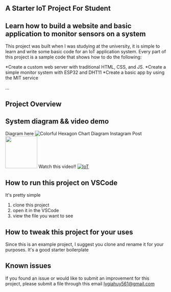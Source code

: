 ## A Starter IoT Project For Student

## Learn how to build a website and basic application to monitor sensors on a system
This project was built when I was studying at the university, it is simple to learn and write some basic code for an IoT application system.
Every part of this project is a sample code that shows how to do the following:

*Create a custom web server with traditional HTML, CSS, and JS.
*Create a simple monitor system with ESP32 and DHT11
*Create a basic app by using the MIT service

...
## Project Overview

## System diagram && video demo
Diagram here
![Colorful Hexagon Chart Diagram Instagram Post](https://github.com/jamesli72/IoT-Webserver-Monitoring-Sensors-Basic/assets/141984131/6edd5121-629a-43e3-802a-ab3465d60234)
<img src="https://github.com/jamesli72/IoT-Webserver-Monitoring-Sensors-Basic/assets/141984131/6edd5121-629a-43e3-802a-ab3465d60234" width="100" height="100">
Watch this video!!
[![IoT](https://i9.ytimg.com/vi_webp/WUWywBIfIjc/mqdefault.webp?v=65e14b4b&sqp=CIyVha8G&rs=AOn4CLB9uliV730dZYmvIxG8QoCiDk1kyA)](https://www.youtube.com/watch?v=WUWywBIfIjc&t=90s)


## How to run this project on VSCode
It's pretty simple
1. clone this project
2. open it in the VSCode
3. view the file you want to see

## How to tweak this project for your uses

Since this is an example project, I suggest you clone and rename it for your purposes. It's a good starter boilerplate

## Known issues

If you found an issue or would like to submit an improvement for this project, please submit a file through this email lygiahuy561@gmail.com
